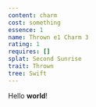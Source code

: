 ```yaml
---
content: charm
cost: something
essence: 1
name: Thrown e1 Charm 3
rating: 1
requires: []
splat: Second Sunrise
trait: Thrown
tree: Swift
---
```


Hello **world**!
